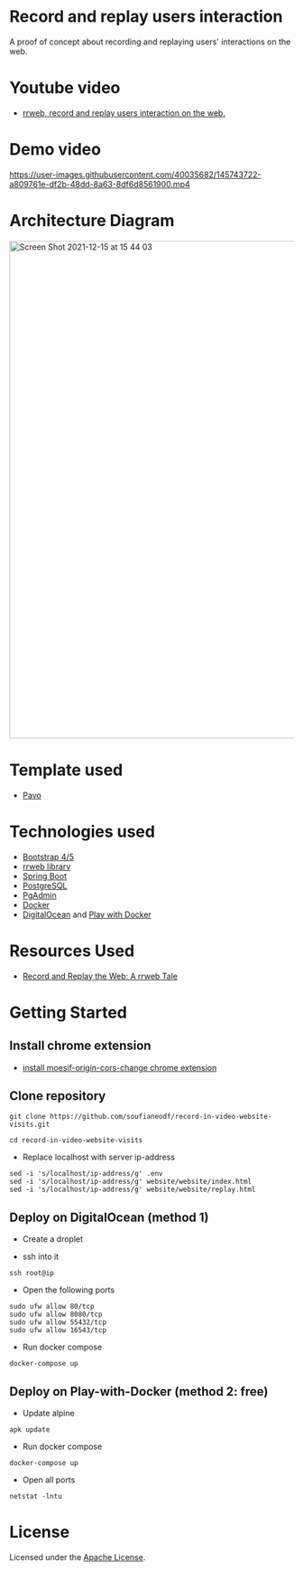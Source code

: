 # Record and replay users interaction
A proof of concept about recording and replaying users' interactions on the web.

# Youtube video
* [rrweb, record and replay users interaction on the web.](https://youtu.be/ncqNWpqQGsE)

# Demo video
https://user-images.githubusercontent.com/40035682/145743722-a809761e-df2b-48dd-8a63-8df6d8561900.mp4

# Architecture Diagram
<img width="880" alt="Screen Shot 2021-12-15 at 15 44 03" src="https://user-images.githubusercontent.com/40035682/146207841-9e3be01e-7a92-4d41-9a38-8eef63e30a0a.png">


# Template used
* [Pavo](https://onepagelove.com/pavo)

# Technologies used
* [Bootstrap 4/5](https://getbootstrap.com/)
* [rrweb library](https://github.com/rrweb-io/rrweb)
* [Spring Boot](https://docs.spring.io/spring-boot/docs/current/reference/htmlsingle/)
* [PostgreSQL](https://www.postgresql.org/)
* [PgAdmin](https://www.pgadmin.org/)
* [Docker](https://www.docker.com/)
* [DigitalOcean](https://www.digitalocean.com/) and [Play with Docker](https://labs.play-with-docker.com/)

# Resources Used
* [Record and Replay the Web: A rrweb Tale](http://www.myriptide.com/rrweb-introduction/)

# Getting Started

## Install chrome extension
* [install moesif-origin-cors-change chrome extension](https://chrome.google.com/webstore/detail/moesif-origin-cors-change/digfbfaphojjndkpccljibejjbppifbc)

## Clone repository

```
git clone https://github.com/soufianeodf/record-in-video-website-visits.git

cd record-in-video-website-visits
```

* Replace localhost with server ip-address
```
sed -i 's/localhost/ip-address/g' .env
sed -i 's/localhost/ip-address/g' website/website/index.html
sed -i 's/localhost/ip-address/g' website/website/replay.html
```

## Deploy on DigitalOcean (method 1)

* Create a droplet
  

* ssh into it
```
ssh root@ip
```

* Open the following ports
```
sudo ufw allow 80/tcp
sudo ufw allow 8080/tcp
sudo ufw allow 55432/tcp
sudo ufw allow 16543/tcp
```

* Run docker compose
```
docker-compose up
```

## Deploy on Play-with-Docker (method 2: free)
* Update alpine
```
apk update
```

* Run docker compose
```
docker-compose up
```

* Open all ports
```
netstat -lntu
```

# License

Licensed under the [Apache License](LICENSE).
